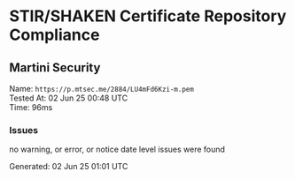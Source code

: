 # STIR/SHAKEN Certificate Repository Compliance

## Martini Security

Name: `https://p.mtsec.me/2884/LU4mFd6Kzi-m.pem`\
Tested At: 02 Jun 25 00:48 UTC\
Time: 96ms

### Issues

no warning, or error, or notice date level issues were found

Generated: 02 Jun 25 01:01 UTC